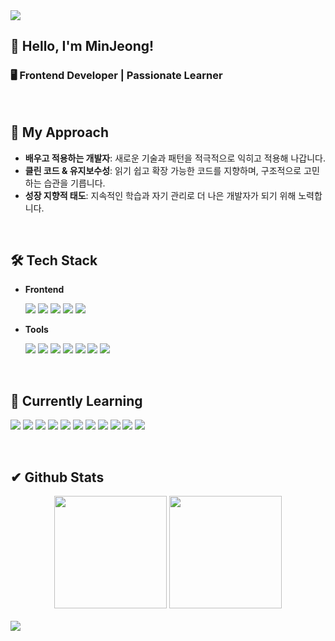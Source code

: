 <img src="https://capsule-render.vercel.app/api?type=waving&color=gradient&customColorList=15&height=200&section=header&text=Welcome&fontSize=90" />


## 👋 Hello, I'm MinJeong!
### 🖥️ Frontend Developer | Passionate Learner   

<br>

## 🚀 My Approach  
- **배우고 적용하는 개발자**: 새로운 기술과 패턴을 적극적으로 익히고 적용해 나갑니다.   
- **클린 코드 & 유지보수성**: 읽기 쉽고 확장 가능한 코드를 지향하며, 구조적으로 고민하는 습관을 기릅니다.
- **성장 지향적 태도**: 지속적인 학습과 자기 관리로 더 나은 개발자가 되기 위해 노력합니다.  

<br>


## 🛠️ Tech Stack
- **Frontend**
  <p display="inline-block">
  	<img src="https://img.shields.io/badge/javascript-F7DF1E?style=flat&logo=javascript&logoColor=white" />
	<img src="https://img.shields.io/badge/react-61DAFB?style=flat&logo=react&logoColor=white" />
	<img src="https://img.shields.io/badge/typescript-3178C6?style=flat&logo=typescript&logoColor=white" />
 	<img src="https://img.shields.io/badge/bootstrap-7952B3?style=flat&logo=bootstrap&logoColor=white" />
  	<img src="https://img.shields.io/badge/styledcomponents-DB7093?style=flat&logo=styledcomponents&logoColor=white" />
   </p>

- **Tools**
  <p display="inline-block">
	<img src="https://img.shields.io/badge/vite-646CFF?style=flat&logo=vite&logoColor=white" />
  	<img src="https://img.shields.io/badge/amazons3-569A31?style=flat&logo=amazons3&logoColor=white" />
	<img src="https://img.shields.io/badge/firebase-DD2C00?style=flat&logo=firebase&logoColor=white" />
	<img src="https://img.shields.io/badge/figma-F24E1E?style=flat&logo=figma&logoColor=white" />
	<img src="https://img.shields.io/badge/github-181717?style=flat&logo=github&logoColor=white" />
	<img src="https://img.shields.io/badge/notion-000000?style=flat&logo=notion&logoColor=white" />
	<img src="https://img.shields.io/badge/Slack-4A154B?style=flat&logo=slack&logoColor=white" />
   </p>

<br>

## 🌱 Currently Learning
  <p display="inline-block">
	  <img src="https://img.shields.io/badge/next.js-000000?style=flat&logo=nextdotjs&logoColor=white" />
	  <img src="https://img.shields.io/badge/zustand-FF6A00?style=flat&logo=zustand&logoColor=white" />
	  <img src="https://img.shields.io/badge/recoil-3578E5?style=flat&logo=recoil&logoColor=white" />
	  <img src="https://img.shields.io/badge/reactquery-FF4154?style=flat&logo=reactquery&logoColor=white" />
	  <img src="https://img.shields.io/badge/tailwindcss-06B6D4?style=flat&logo=tailwindcss&logoColor=white" />
	  <img src="https://img.shields.io/badge/prisma-2D3748?style=flat&logo=prisma&logoColor=white" />
	  <img src="https://img.shields.io/badge/supabase-3FCF8E?style=flat&logo=supabase&logoColor=white" />
	  <img src="https://img.shields.io/badge/vercel-000000?style=flat&logo=vercel&logoColor=white" />
	  <img src="https://img.shields.io/badge/shadcnui-000000?style=flat&logo=shadcnui&logoColor=white" />
	  <img src="https://img.shields.io/badge/lucide-F56565?style=flat&logo=lucide&logoColor=white" />
	  <img src="https://img.shields.io/badge/three.js-000000?style=flat&logo=threedotjs&logoColor=white" />
  </p>


<br>

## ✔ Github Stats
<div align="center" display="inline-block">
    <img src="https://github-readme-stats.vercel.app/api/top-langs/?username=dev-vming&layout=compact" height="180em">
    <img src="https://github-readme-stats.vercel.app/api?username=dev-vming&show_icons=true" height="180em">
</div>
<br>

<img src='https://capsule-render.vercel.app/api?type=waving&color=gradient&customColorList=15&height=200&section=footer'/>
